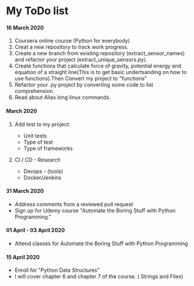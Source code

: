 # My ToDo list                           
#### 16 March 2020
1. Coursera online course (Python for everybody)                                    
2. Creat a new repository to track  work progress.
3. Create a new branch from existing repository (extract_sensor_names) and refactor your project (extract_unique_sensors.py).
4. Create functions that calculate force of gravity, potential energy and equation of a straight line(This is to get basic undertsanding on how to use functions).Then Convert my project to "functions" 
5. Refactor your .py project by converting some code to list comprehension.
6. Read about Alias long linux 
commands.
####  March 2020
1. Add test to my project:
   - Unit tests
   - Type of test
   - Type of frameworks

2.  CI / CD - Research
    - Devops - (tools)
    - Docker/Jenkins

#### 31 March 2020
- Address comments from a reviewed pull request
- Sign up for Udemy course "Automate the Boring Stuff with Python Programming."

#### 01 April - 03 April 2020
- Attend classes for Automate the Boring Stuff with Python Programming

#### 15 April 2020
- Enroll for "Python Data Structures"
- I will cover chapter 6 and chapter 7 of the course. ( Strings and Files)